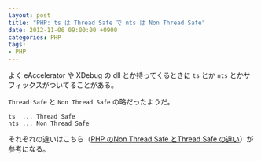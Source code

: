 ```yaml
---
layout: post
title: "PHP: ts は Thread Safe で nts は Non Thread Safe"
date: 2012-11-06 09:00:00 +0900
categories: PHP
tags:
- PHP
---
```


よく eAccelerator や XDebug の dll とか持ってくるときに `ts` とか `nts` とかサフィックスがついてることがある。

`Thread Safe` と `Non Thread Safe` の略だったようだ。

```
ts  ... Thread Safe
nts ... Non Thread Safe
```

それぞれの違いはこちら（[PHP のNon Thread Safe とThread Safe の違い](http://gete.blog.shinobi.jp/Entry/41/)）が参考になる。

